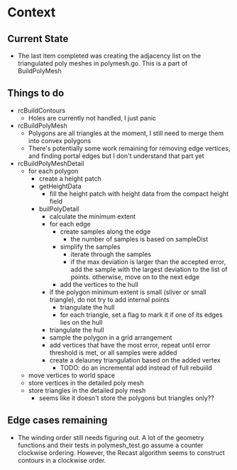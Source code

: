 # Context

## Current State

- The last item completed was creating the adjacency list on the triangulated poly meshes in polymesh.go. This is a part of BuildPolyMesh

## Things to do

- rcBuildContours
  - Holes are currently not handled, I just panic
- rcBuildPolyMesh
  - Polygons are all triangles at the moment, I still need to merge them into convex polygons
  - There's potentially some work remaining for removing edge vertices, and finding portal edges but I don't understand that part yet
- rcBuildPolyMeshDetail
  - for each polygon
    - create a height patch
    - getHeightData
      - fill the height patch with height data from the compact height field
    - builPolyDetail
      - calculate the minimum extent
      - for each edge
        - create samples along the edge
          - the number of samples is based on sampleDist
        - simplify the samples
          - iterate through the samples
          - if the max deviation is larger than the accepted error, add the sample with the largest deviation to the list of points. otherwise, move on to the next edge
        - add the vertices to the hull
      - if the polygon minimum extent is small (sliver or small triangle), do not try to add internal points
        - triangulate the hull
        - for each triangle, set a flag to mark it if one of its edges lies on the hull
      - triangulate the hull
      - sample the polygon in a grid arrangement
      - add vertices that have the most error, repeat until error threshold is met, or all samples were added
      - create a delauney triangulation based on the added vertex
        - TODO: do an incremental add instead of full rebuiild
  - move vertices to world space
  - store vertices in the detailed poly mesh
  - store triangles in the detailed poly mesh
    - seems like it doesn't store the polygons but triangles only??

## Edge cases remaining

- The winding order still needs figuring out. A lot of the geometry functions and their tests in polymesh_test.go assume a counter clockwise ordering. However, the Recast algorithm seems to construct contours in a clockwise order.

